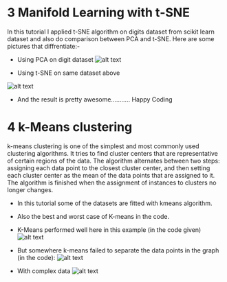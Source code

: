 
# 3 Manifold Learning with t-SNE
 In this tutorial I applied t-SNE algorithm on digits dataset from scikit learn dataset and also do comparison between PCA and t-SNE.
 Here are some pictures that diffrentiate:-
 * Using PCA on digit dataset
 ![alt text](https://github.com/manish29071998/Introduction-to-Machine-Learning-with-Python/blob/master/3.%20Unsupervised%20Learning/images/img1.PNG)
 
 * Using t-SNE on same dataset above
 
 ![alt text](https://github.com/manish29071998/Introduction-to-Machine-Learning-with-Python/blob/master/3.%20Unsupervised%20Learning/images/img2.PNG)
 
 * And the result is pretty awesome........... Happy Coding


# 4 k-Means clustering

k-means clustering is one of the simplest and most commonly used clustering algorithms. It tries to find cluster centers that are representative of certain regions of the data. The algorithm alternates between two steps: assigning each data point to the closest cluster center, and then setting each cluster center as the mean of the data points that are assigned to it. The algorithm is finished when the assignment of instances to clusters no longer changes.

* In this tutorial some of the datasets are fitted with kmeans algorithm.
* Also the best and worst case of K-means in the code.

* K-Means performed well here in this example (in the code given)
![alt text](https://github.com/manish29071998/Introduction-to-Machine-Learning-with-Python/blob/master/3.%20Unsupervised%20Learning/images/img3.PNG)

* But somewhere k-means failed to separate the data points in the graph (in the code):
![alt text](https://github.com/manish29071998/Introduction-to-Machine-Learning-with-Python/blob/master/3.%20Unsupervised%20Learning/images/img4.PNG)

* With complex data
![alt text](https://github.com/manish29071998/Introduction-to-Machine-Learning-with-Python/blob/master/3.%20Unsupervised%20Learning/images/img5.PNG)
